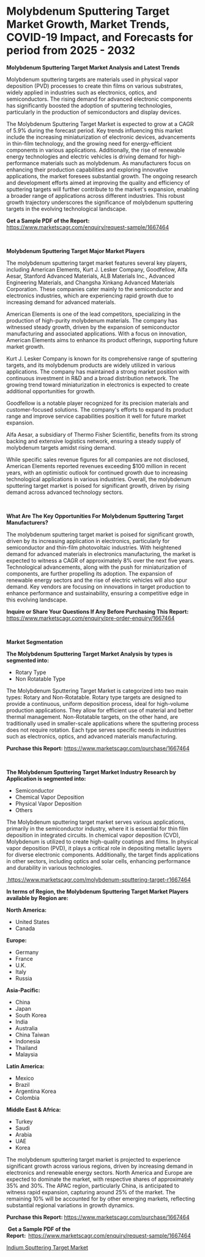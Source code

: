 <p><h1>Molybdenum Sputtering Target Market Growth, Market Trends, COVID-19 Impact, and Forecasts for period from 2025 - 2032</h1></p><p><strong>Molybdenum Sputtering Target Market Analysis and Latest Trends</strong></p>
<p><p>Molybdenum sputtering targets are materials used in physical vapor deposition (PVD) processes to create thin films on various substrates, widely applied in industries such as electronics, optics, and semiconductors. The rising demand for advanced electronic components has significantly boosted the adoption of sputtering technologies, particularly in the production of semiconductors and display devices. </p><p>The Molybdenum Sputtering Target Market is expected to grow at a CAGR of 5.9% during the forecast period. Key trends influencing this market include the increasing miniaturization of electronic devices, advancements in thin-film technology, and the growing need for energy-efficient components in various applications. Additionally, the rise of renewable energy technologies and electric vehicles is driving demand for high-performance materials such as molybdenum. As manufacturers focus on enhancing their production capabilities and exploring innovative applications, the market foresees substantial growth. The ongoing research and development efforts aimed at improving the quality and efficiency of sputtering targets will further contribute to the market's expansion, enabling a broader range of applications across different industries. This robust growth trajectory underscores the significance of molybdenum sputtering targets in the evolving technological landscape.</p></p>
<p><strong>Get a Sample PDF of the Report:&nbsp;</strong> <a href="https://www.marketscagr.com/enquiry/request-sample/1667464?utm_campaign=2095&utm_medium=2&utm_source=Github&utm_content=ia&utm_term=07032025&utm_id=molybdenum-sputtering-target">https://www.marketscagr.com/enquiry/request-sample/1667464</a></p>
<p>&nbsp;</p>
<p><strong>Molybdenum Sputtering Target Major Market Players</strong></p>
<p><p>The molybdenum sputtering target market features several key players, including American Elements, Kurt J. Lesker Company, Goodfellow, Alfa Aesar, Stanford Advanced Materials, ALB Materials Inc., Advanced Engineering Materials, and Changsha Xinkang Advanced Materials Corporation. These companies cater mainly to the semiconductor and electronics industries, which are experiencing rapid growth due to increasing demand for advanced materials.</p><p>American Elements is one of the lead competitors, specializing in the production of high-purity molybdenum materials. The company has witnessed steady growth, driven by the expansion of semiconductor manufacturing and associated applications. With a focus on innovation, American Elements aims to enhance its product offerings, supporting future market growth.</p><p>Kurt J. Lesker Company is known for its comprehensive range of sputtering targets, and its molybdenum products are widely utilized in various applications. The company has maintained a strong market position with continuous investment in R&D and a broad distribution network. The growing trend toward miniaturization in electronics is expected to create additional opportunities for growth.</p><p>Goodfellow is a notable player recognized for its precision materials and customer-focused solutions. The company's efforts to expand its product range and improve service capabilities position it well for future market expansion. </p><p>Alfa Aesar, a subsidiary of Thermo Fisher Scientific, benefits from its strong backing and extensive logistics network, ensuring a steady supply of molybdenum targets amidst rising demand. </p><p>While specific sales revenue figures for all companies are not disclosed, American Elements reported revenues exceeding $100 million in recent years, with an optimistic outlook for continued growth due to increasing technological applications in various industries. Overall, the molybdenum sputtering target market is poised for significant growth, driven by rising demand across advanced technology sectors.</p></p>
<p>&nbsp;</p>
<p><strong>What Are The Key Opportunities For Molybdenum Sputtering Target Manufacturers?</strong></p>
<p><p>The molybdenum sputtering target market is poised for significant growth, driven by its increasing application in electronics, particularly for semiconductor and thin-film photovoltaic industries. With heightened demand for advanced materials in electronics manufacturing, the market is expected to witness a CAGR of approximately 8% over the next five years. Technological advancements, along with the push for miniaturization of components, are further propelling its adoption. The expansion of renewable energy sectors and the rise of electric vehicles will also spur demand. Key vendors are focusing on innovations in target production to enhance performance and sustainability, ensuring a competitive edge in this evolving landscape.</p></p>
<p><strong>Inquire or Share Your Questions If Any Before Purchasing This Report:</strong> <a href="https://www.marketscagr.com/enquiry/pre-order-enquiry/1667464?utm_campaign=2095&utm_medium=2&utm_source=Github&utm_content=ia&utm_term=07032025&utm_id=molybdenum-sputtering-target">https://www.marketscagr.com/enquiry/pre-order-enquiry/1667464</a></p>
<p>&nbsp;</p>
<p><strong>Market Segmentation</strong></p>
<p><strong>The Molybdenum Sputtering Target Market Analysis by types is segmented into:</strong></p>
<p><ul><li>Rotary Type</li><li>Non Rotatable Type</li></ul></p>
<p><p>The Molybdenum Sputtering Target Market is categorized into two main types: Rotary and Non-Rotatable. Rotary type targets are designed to provide a continuous, uniform deposition process, ideal for high-volume production applications. They allow for efficient use of material and better thermal management. Non-Rotatable targets, on the other hand, are traditionally used in smaller-scale applications where the sputtering process does not require rotation. Each type serves specific needs in industries such as electronics, optics, and advanced materials manufacturing.</p></p>
<p><strong>Purchase this Report:&nbsp;</strong><a href="https://www.marketscagr.com/purchase/1667464?utm_campaign=2095&utm_medium=2&utm_source=Github&utm_content=ia&utm_term=07032025&utm_id=molybdenum-sputtering-target">https://www.marketscagr.com/purchase/1667464</a></p>
<p>&nbsp;</p>
<p><strong>The Molybdenum Sputtering Target Market Industry Research by Application is segmented into:</strong></p>
<p><ul><li>Semiconductor</li><li>Chemical Vapor Deposition</li><li>Physical Vapor Deposition</li><li>Others</li></ul></p>
<p><p>The Molybdenum sputtering target market serves various applications, primarily in the semiconductor industry, where it is essential for thin film deposition in integrated circuits. In chemical vapor deposition (CVD), Molybdenum is utilized to create high-quality coatings and films. In physical vapor deposition (PVD), it plays a critical role in depositing metallic layers for diverse electronic components. Additionally, the target finds applications in other sectors, including optics and solar cells, enhancing performance and durability in various technologies.</p></p>
<p><a href="https://www.marketscagr.com/molybdenum-sputtering-target-r1667464?utm_campaign=2095&utm_medium=2&utm_source=Github&utm_content=ia&utm_term=07032025&utm_id=molybdenum-sputtering-target">&nbsp;https://www.marketscagr.com/molybdenum-sputtering-target-r1667464</a></p>
<p><strong>In terms of Region, the Molybdenum Sputtering Target Market Players available by Region are:</strong></p>
<p>
    <p> <strong> North America: </strong>
        <ul>
            <li>United States</li>
            <li>Canada</li>
        </ul>
        </p> 
    <p> <strong> Europe: </strong>
        <ul>
            <li>Germany</li>
            <li>France</li>
            <li>U.K.</li>
            <li>Italy</li>
            <li>Russia</li>
        </ul>
        </p> 
    <p> <strong> Asia-Pacific: </strong>
        <ul>
            <li>China</li>
            <li>Japan</li>
            <li>South Korea</li>
            <li>India</li>
            <li>Australia</li>
            <li>China Taiwan</li>
            <li>Indonesia</li>
            <li>Thailand</li>
            <li>Malaysia</li>
        </ul>
        </p> 
    <p> <strong> Latin America: </strong>
        <ul>
            <li>Mexico</li>
            <li>Brazil</li>
            <li>Argentina Korea</li>
            <li>Colombia</li>
        </ul>
        </p> 
    <p> <strong> Middle East & Africa: </strong>
        <ul>
            <li>Turkey</li>
            <li>Saudi</li>
            <li>Arabia</li>
            <li>UAE</li>
            <li>Korea</li>
        </ul>
    </p>
    </p>
<p><p>The molybdenum sputtering target market is projected to experience significant growth across various regions, driven by increasing demand in electronics and renewable energy sectors. North America and Europe are expected to dominate the market, with respective shares of approximately 35% and 30%. The APAC region, particularly China, is anticipated to witness rapid expansion, capturing around 25% of the market. The remaining 10% will be accounted for by other emerging markets, reflecting substantial regional variations in growth dynamics.</p></p>
<p><strong>Purchase this Report: </strong><a href="https://www.marketscagr.com/purchase/1667464?utm_campaign=2095&utm_medium=2&utm_source=Github&utm_content=ia&utm_term=07032025&utm_id=molybdenum-sputtering-target">https://www.marketscagr.com/purchase/1667464</a></p>
<p>&nbsp;<strong>Get a Sample PDF of the Report:&nbsp;&nbsp;</strong><a href="https://www.marketscagr.com/enquiry/request-sample/1667464?utm_campaign=2095&utm_medium=2&utm_source=Github&utm_content=ia&utm_term=07032025&utm_id=molybdenum-sputtering-target">https://www.marketscagr.com/enquiry/request-sample/1667464</a></p>
<p><strong></strong></p>
<p><p><a href="https://github.com/gulaimolin/Market-Research-Report-List-7/blob/main/indium-sputtering-target-market.md?utm_campaign=2095&utm_medium=2&utm_source=Github&utm_content=ia&utm_term=07032025&utm_id=molybdenum-sputtering-target">Indium Sputtering Target Market</a></p></p>